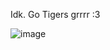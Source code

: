 Idk. Go Tigers grrrr :3 

![image](https://github.com/PrestonChengAPCSA/searching/assets/143027975/3870f733-0fcc-48cd-ba8c-6793acf960f3)
